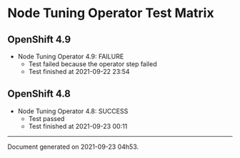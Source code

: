 
Node Tuning Operator Test Matrix
================================

OpenShift 4.9
-------------


* Node Tuning Operator 4.9: FAILURE
  - Test failed because the operator step failed
  - Test finished at 2021-09-22 23:54

OpenShift 4.8
-------------


* Node Tuning Operator 4.8: SUCCESS
  - Test passed
  - Test finished at 2021-09-23 00:11


---
Document generated on 2021-09-23 04h53.

